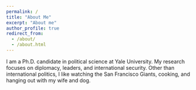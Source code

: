 ```yaml
---
permalink: /
title: "About Me"
excerpt: "About me"
author_profile: true
redirect_from: 
  - /about/
  - /about.html
---
```


I am a Ph.D. candidate in political science at Yale University. My research focuses on diplomacy, leaders, and international security. Other than international politics, I like watching the San Francisco Giants, cooking, and hanging out with my wife and dog.
